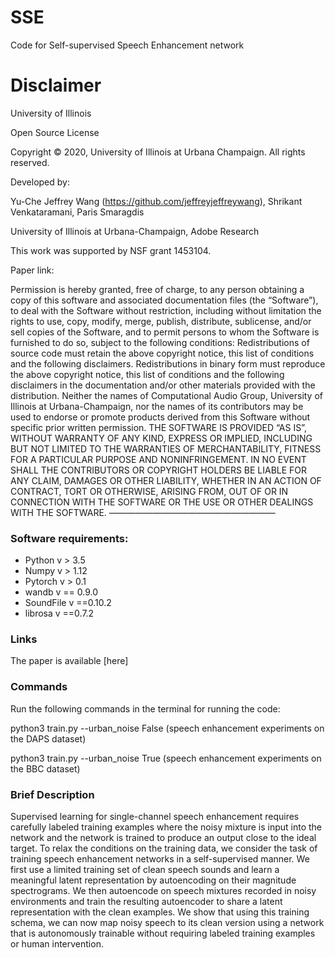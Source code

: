 # SSE
Code for Self-supervised Speech Enhancement network

# Disclaimer

University of Illinois

Open Source License

Copyright © 2020, University of Illinois at Urbana Champaign. All rights reserved.

Developed by:

Yu-Che Jeffrey Wang (https://github.com/jeffreyjeffreywang), Shrikant Venkataramani, Paris Smaragdis

University of Illinois at Urbana-Champaign, Adobe Research

This work was supported by NSF grant 1453104.

Paper link:

Permission is hereby granted, free of charge, to any person obtaining a copy of this software and associated documentation files (the “Software”), to deal with the Software without restriction, including without limitation the rights to use, copy, modify, merge, publish, distribute, sublicense, and/or sell copies of the Software, and to permit persons to whom the Software is furnished to do so, subject to the following conditions:
Redistributions of source code must retain the above copyright notice, this list of conditions and the following disclaimers.
Redistributions in binary form must reproduce the above copyright notice, this list of conditions and the following disclaimers in the documentation and/or other materials provided with the distribution.
Neither the names of Computational Audio Group, University of Illinois at Urbana-Champaign, nor the names of its contributors may be used to endorse or promote products derived from this Software without specific prior written permission.
THE SOFTWARE IS PROVIDED “AS IS”, WITHOUT WARRANTY OF ANY KIND, EXPRESS OR IMPLIED, INCLUDING BUT NOT LIMITED TO THE WARRANTIES OF MERCHANTABILITY, FITNESS FOR A PARTICULAR PURPOSE AND NONINFRINGEMENT.  IN NO EVENT SHALL THE CONTRIBUTORS OR COPYRIGHT HOLDERS BE LIABLE FOR ANY CLAIM, DAMAGES OR OTHER LIABILITY, WHETHER IN AN ACTION OF CONTRACT, TORT OR OTHERWISE, ARISING FROM, OUT OF OR IN CONNECTION WITH THE SOFTWARE OR THE USE OR OTHER DEALINGS WITH THE SOFTWARE.
———————————————————

### Software requirements: 
* Python v > 3.5
* Numpy v > 1.12 
* Pytorch v > 0.1 
* wandb v == 0.9.0
* SoundFile v ==0.10.2
* librosa v ==0.7.2

### Links
The paper is available [here]

### Commands
Run the following commands in the terminal for running the code:

python3 train.py --urban_noise False (speech enhancement experiments on the DAPS dataset)

python3 train.py --urban_noise True (speech enhancement experiments on the BBC dataset)

### Brief Description
Supervised learning for single-channel speech enhancement requires carefully labeled training examples where the noisy mixture is input into the network and the network is trained to produce an output close to the ideal target. To relax the conditions on the training data, we consider the task of training speech enhancement networks in a self-supervised manner. We first use a limited training set of clean speech sounds and learn a meaningful latent representation by autoencoding on their magnitude spectrograms. We then autoencode on speech mixtures recorded in noisy environments and train the resulting autoencoder to share a latent representation with the clean examples. We show that using this training schema, we can now map noisy speech to its clean version using a network that is autonomously trainable without requiring labeled training examples or human intervention. 
